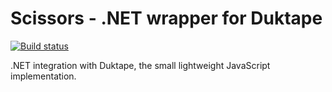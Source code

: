 # Scissors - .NET wrapper for Duktape
[![Build status](https://ci.appveyor.com/api/projects/status/rxbjrpxwllpu1acy?svg=true)](https://ci.appveyor.com/project/benpye/scissors)

.NET integration with Duktape, the small lightweight JavaScript implementation.

